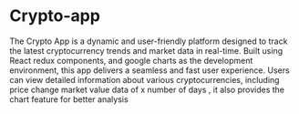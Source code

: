 # Crypto-app
The Crypto App is a dynamic and user-friendly platform designed to track the latest cryptocurrency trends and market data in real-time. Built using React redux components, and google charts  as the development environment, this app delivers a seamless and fast user experience. Users can view detailed information about various cryptocurrencies, including price change market value data of x number of days , it also provides the chart feature for better analysis
